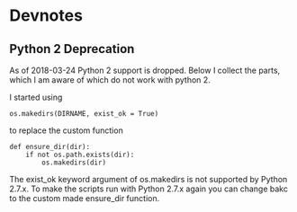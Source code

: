 # Devnotes

## Python 2 Deprecation

As of 2018-03-24 Python 2 support is dropped.
Below I collect the parts, which I am aware of which do not work with python 2.

I started using
```
os.makedirs(DIRNAME, exist_ok = True)
```

to replace the custom function
```
def ensure_dir(dir):
    if not os.path.exists(dir):
        os.makedirs(dir)
```
The exist_ok keyword argument of os.makedirs is not supported by Python 2.7.x. To make the scripts run with Python 2.7.x again you can change bakc to the custom made ensure_dir function.
	